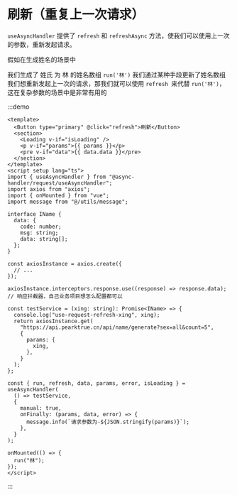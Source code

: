 # 刷新（重复上一次请求）

`useAsyncHandler` 提供了 `refresh` 和 `refreshAsync` 方法，使我们可以使用上一次的参数，重新发起请求。

假如在生成姓名的场景中

我们生成了 姓氏 为 林 的姓名数组 `run('林')`
我们通过某种手段更新了姓名数组
我们想重新发起上一次的请求，那我们就可以使用 `refresh `来代替 `run('林')`，这在复杂参数的场景中是非常有用的

:::demo

```vue
<template>
  <Button type="primary" @click="refresh">刷新</Button>
  <section>
    <Loading v-if="isLoading" />
    <p v-if="params">{{ params }}</p>
    <pre v-if="data">{{ data.data }}</pre>
  </section>
</template>
<script setup lang="ts">
import { useAsyncHandler } from "@async-handler/request/useAsyncHandler";
import axios from "axios";
import { onMounted } from "vue";
import message from "@/utils/message";

interface IName {
  data: {
    code: number;
    msg: string;
    data: string[];
  };
}

const axiosInstance = axios.create({
  // ...
});

axiosInstance.interceptors.response.use((response) => response.data); // 响应拦截器，自己业务项目想怎么配置都可以

const testService = (xing: string): Promise<IName> => {
  console.log("use-request-refresh-xing", xing);
  return axiosInstance.get(
    "https://api.pearktrue.cn/api/name/generate?sex=all&count=5",
    {
      params: {
        xing,
      },
    }
  );
};

const { run, refresh, data, params, error, isLoading } = useAsyncHandler(
  () => testService,
  {
    manual: true,
    onFinally: (params, data, error) => {
      message.info(`请求参数为-${JSON.stringify(params)}`);
    },
  }
);

onMounted(() => {
  run("林");
});
</script>
```

:::
